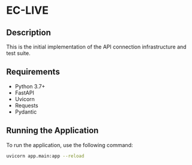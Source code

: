 # EC-LIVE

## Description
This is the initial implementation of the API connection infrastructure and test suite.

## Requirements
- Python 3.7+
- FastAPI
- Uvicorn
- Requests
- Pydantic

## Running the Application
To run the application, use the following command:

```bash
uvicorn app.main:app --reload
```
